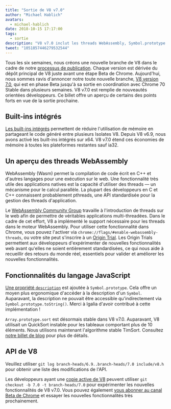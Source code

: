 ```yaml
---
title: "Sortie de V8 v7.0"
author: "Michael Hablich"
avatars:
  - michael-hablich
date: 2018-10-15 17:17:00
tags:
  - sortie
description: "V8 v7.0 inclut les threads WebAssembly, Symbol.prototype.description, et des built-ins intégrés sur davantage de plateformes !"
tweet: "1051857446279532544"
---
```

Tous les six semaines, nous créons une nouvelle branche de V8 dans le cadre de notre [processus de publication](/docs/release-process). Chaque version est dérivée du dépôt principal de V8 juste avant une étape Beta de Chrome. Aujourd'hui, nous sommes ravis d'annoncer notre toute nouvelle branche, [V8 version 7.0](https://chromium.googlesource.com/v8/v8.git/+log/branch-heads/7.0), qui est en phase Beta jusqu'à sa sortie en coordination avec Chrome 70 Stable dans plusieurs semaines. V8 v7.0 est remplie de nouveautés orientées développeurs. Ce billet offre un aperçu de certains des points forts en vue de la sortie prochaine.

<!--truncate-->
## Built-ins intégrés

[Les built-ins intégrés](/blog/embedded-builtins) permettent de réduire l'utilisation de mémoire en partageant le code généré entre plusieurs Isolates V8. Depuis V8 v6.9, nous avons activé les built-ins intégrés sur x64. V8 v7.0 étend ces économies de mémoire à toutes les plateformes restantes sauf ia32.

## Un aperçu des threads WebAssembly

WebAssembly (Wasm) permet la compilation de code écrit en C++ et d'autres langages pour une exécution sur le web. Une fonctionnalité très utile des applications natives est la capacité d'utiliser des threads — un mécanisme pour le calcul parallèle. La plupart des développeurs en C et C++ connaissent probablement pthreads, une API standardisée pour la gestion des threads d'application.

Le [WebAssembly Community Group](https://www.w3.org/community/webassembly/) travaille à l'introduction de threads sur le web afin de permettre de véritables applications multi-threadées. Dans le cadre de cet effort, V8 a implémenté le support nécessaire pour les threads dans le moteur WebAssembly. Pour utiliser cette fonctionnalité dans Chrome, vous pouvez l'activer via `chrome://flags/#enable-webassembly-threads`, ou votre site peut s'inscrire à un [Origin Trial](https://github.com/GoogleChrome/OriginTrials). Les Origin Trials permettent aux développeurs d'expérimenter de nouvelles fonctionnalités web avant qu'elles ne soient entièrement standardisées, ce qui nous aide à recueillir des retours du monde réel, essentiels pour valider et améliorer les nouvelles fonctionnalités.

## Fonctionnalités du langage JavaScript

[Une propriété `description`](https://tc39.es/proposal-Symbol-description/) est ajoutée à `Symbol.prototype`. Cela offre un moyen plus ergonomique d'accéder à la description d'un `Symbol`. Auparavant, la description ne pouvait être accessible qu'indirectement via `Symbol.prototype.toString()`. Merci à Igalia d'avoir contribué à cette implémentation !

`Array.prototype.sort` est désormais stable dans V8 v7.0. Auparavant, V8 utilisait un QuickSort instable pour les tableaux comportant plus de 10 éléments. Nous utilisons maintenant l'algorithme stable TimSort. Consultez [notre billet de blog](/blog/array-sort) pour plus de détails.

## API de V8

Veuillez utiliser `git log branch-heads/6.9..branch-heads/7.0 include/v8.h` pour obtenir une liste des modifications de l'API.

Les développeurs ayant une [copie active de V8](/docs/source-code#using-git) peuvent utiliser `git checkout -b 7.0 -t branch-heads/7.0` pour expérimenter les nouvelles fonctionnalités de V8 v7.0. Vous pouvez également [vous abonner au canal Beta de Chrome](https://www.google.com/chrome/browser/beta.html) et essayer les nouvelles fonctionnalités très prochainement.
